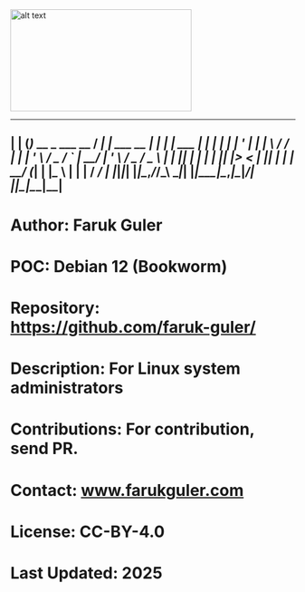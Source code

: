 <img src="https://cdn.britannica.com/99/124299-050-4B4D509F/Linus-Torvalds-2012.jpg" alt="alt text" width="320" height="180">


_     _                     ____ _                _       _               _   
| |   (_)_ __  _   ___  __  / ___| |__   ___  __ _| |_ ___| |__   ___  ___| |_ 
| |   | | '_ \| | | \ \/ / | |   | '_ \ / _ \/ _` | __/ __| '_ \ / _ \/ _ \ __|
| |___| | | | | |_| |>  <  | |___| | | |  __/ (_| | |_\__ \ | | |  __/  __/ |_ 
|_____|_|_| |_|\__,_/_/\_\  \____|_| |_|\___|\__,_|\__|___/_| |_|\___|\___|\__|
-------------------------------------------------------------------------------

# Author: Faruk Guler
# POC: Debian 12 (Bookworm)
# Repository: https://github.com/faruk-guler/
# Description: For Linux system administrators
# Contributions: For contribution, send PR.
# Contact: www.farukguler.com
# License: CC-BY-4.0
# Last Updated: 2025
